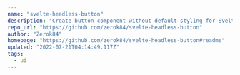 ```yaml
---
name: "svelte-headless-button"
description: "Create button component without default styling for Svelte."
repo_url: "https://github.com/zerok84/svelte-headless-button"
author: "Zerok84"
homepage: "https://github.com/zerok84/svelte-headless-button#readme"
updated: "2022-07-21T04:14:49.117Z"
tags: 
  - ui
---
```

